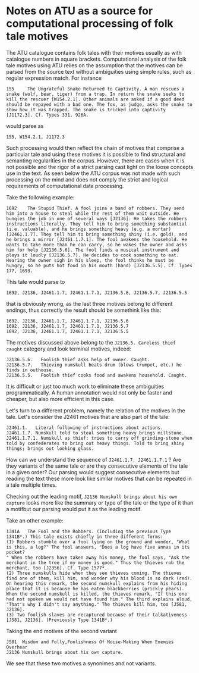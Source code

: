 # Notes on ATU as a source for computational processing of folk tale motives

The ATU catalogue contains folk tales with their motives usually as with catalogue numbers in square brackets. Computational analysis of the folk tale motives using ATU relies on the assumption that the motives can be parsed from the source text without ambiguities using simple rules, such as regular expression match. For instance

```
155     The Ungrateful Snake Returned to Captivity. A man rescues a snake (wolf, bear, tiger) from a trap. In return the snake seeks to kill the rescuer [W154.2.1]. Other animals are asked if a good deed should be repayed with a bad one. The fox, as judge, asks the snake to show how it was trapped. The snake is tricked into captivity [J1172.3]. Cf. Types 331, 926A.
```

would parse as

```
155, W154.2.1, J1172.3
```

Such processing would then reflect the chain of motives that comprise a particular tale and using these motives it is possible to find structural and semanting regularities in the corpus. However, there are cases when it is not possible and the rigor of a strict parsing cast light on the loose concepts use in the text. As seen below the ATU corpus was not made with such processing on the mind and does not comply the strict and logical requirements of computational data processing.

Take the following example:

```
1692    The Stupid Thief. A fool joins a band of robbers. They send him into a house to steal while the rest of them wait outside. He bungles the job in one of several ways [J2136]: He takes the robbers instructions literally. They tell him to bring something substantial (i.e. valuable), and he brings something heavy (e.g. a mortar) [J2461.1.7]. They tell him to bring something shiny (i.e. gold), and he brings a mirror [J2461.1.7.1]. The fool awakens the household. He wants to take more than he can carry, so he wakes the owner and asks him for help [J2136.5.6]. The fool finds a musical instrument and plays it loudly [J2136.5.7]. He decides to cook something to eat. Hearing the owner sigh in his sleep, the fool thinks he must be hungry, so he puts hot food in his mouth (hand) [J2136.5.5]. Cf. Types 177, 1693.
```

This tale would parse to

```
1692, J2136, J2461.1.7, J2461.1.7.1, J2136.5.6, J2136.5.7, J2136.5.5
```

that is obviously wrong, as the last three motives belong to different endings, thus correctly the result should be somethink like this:

```
1692, J2136, J2461.1.7, J2461.1.7.1, J2136.5.6
1692, J2136, J2461.1.7, J2461.1.7.1, J2136.5.7
1692, J2136, J2461.1.7, J2461.1.7.1, J2136.5.5
```

The motives discussed above belong to the `J2136.5. Careless thief caught` category and look terminal motives, indeed:

```
J2136.5.6.   Foolish thief asks help of owner. Caught.
J2136.5.7.   Thieving numskull beats drum (blows trumpet, etc.) he finds in outhouse.
J2136.5.5.   Foolish thief cooks food and awakens household. Caught.
```

It is difficult or just too much work to eliminate these ambiguities programmatically. A human annotation would not only be faster and cheaper, but also more efficient in this case.

Let's turn to a different problem, namely the relation of the motives in the tale. Let's consider the J2461 motives that are also part of the tale:

```
J2461.1.   Literal following of instructions about actions.
J2461.1.7. Numskull told to steal something heavy brings millstone.
J2461.1.7.1. Numskull as thief: tries to carry off grinding-stone when told by confederates to bring out heavy things. Told to bring shiny things; brings out looking glass.
```

How can we understand the sequence of `J2461.1.7, J2461.1.7.1` ? Are they variants of the same tale or are they consecutive elements of the tale in a given order? Our parsing would suggest consecutive elements but reading the text these more look like similar motives that can be repeated in a tale multiple times.

Checking out the leading motif, `J2136 Numskull brings about his own capture` looks more like the summary or type of the tale or the type of it than a motifbut our parsing would put it as the leading motif.

Take an other example:

```
1341A   The Fool and the Robbers. (Including the previous Type 1341B*.) This tale exists chiefly in three different forms:
(1) Robbers stumble over a fool lying on the ground and wonder, "What is this, a log?" The fool answers, "Does a log have five annas in its pocket?
" When the robbers have taken away his money, the fool says, "Ask the merchant in the tree if my money is good." Thus the thieves rob the merchant, too [J2356]. Cf. Type 1577*.
(2) Three numskulls hide when they see thieves coming. The thieves find one of them, kill him, and wonder why his blood is so dark (red). On hearing this remark, the second numskull explains from his hiding place that it is because he has eaten blackberries (prickly pears). When the second numskull is killed, the thieves remark, "If this one had not spoken we would not have found him." The third explains aloud, "That's why I didn't say anything." The thieves kill him, too [J581, J2136].
(3) Two foolish slaves are recaptured because of their talkativeness [J581, J2136]. (Previously Type 1341B*.)

```

Taking the end motives of the second variant

```
J581  Wisdom and Folly,Foolishness Of Noise-Making When Enemies Overhear
J2136 Numskull brings about his own capture.
```

We see that these two motives a synonimes and not variants.

